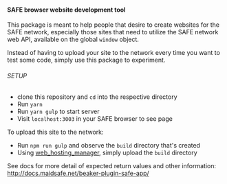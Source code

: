 #### SAFE browser website development tool

This package is meant to help people that desire to create websites for the SAFE network, especially those sites that need to utilize the SAFE network web API, available on the global `window` object.

Instead of having to upload your site to the network every time you want to test some code, simply use this package to experiment.


###### SETUP

- clone this repository and `cd` into the respective directory
- Run `yarn`
- Run `yarn gulp` to start server
- Visit `localhost:3003` in your SAFE browser to see page

To upload this site to the network:
 - Run `npm run gulp` and observe the `build` directory that's created
 - Using [web_hosting_manager](https://github.com/maidsafe/safe_examples/tree/master/web_hosting_manager), simply upload the `build` directory

See docs for more detail of expected return values and other information:
http://docs.maidsafe.net/beaker-plugin-safe-app/
